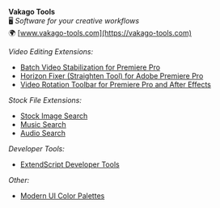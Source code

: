**Vakago Tools** <br />
:desktop_computer: *Software for your creative workflows* <br />
:earth_africa: [www.vakago-tools.com](https://vakago-tools.com)  <br />

*Video Editing Extensions:*
* [Batch Video Stabilization for Premiere Pro](https://vakago-tools.com/)
* [Horizon Fixer (Straighten Tool) for Adobe Premiere Pro](https://vakago-tools.com/horizon-fixer-extension/)
* [Video Rotation Toolbar for Premiere Pro and After Effects](https://vakago-tools.com/rotate-video-toolbar/)

*Stock File Extensions:*
* [Stock Image Search](https://vakago-tools.com/stock-image-search-extension/)
* [Music Search](https://vakago-tools.com/stock-image-search-extension/)
* [Audio Search](https://vakago-tools.com/audio-search-extension/)

*Developer Tools:*
* [ExtendScript Developer Tools](https://vakago-tools.com/extend-script-developer-tools/)

*Other:*
* [Modern UI Color Palettes](https://vakago-tools.com/music-search-extension/)
